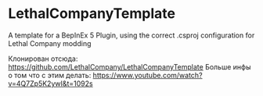 # LethalCompanyTemplate
A template for a BepInEx 5 Plugin, using the correct .csproj configuration for Lethal Company modding


Клонирован отсюда: https://github.com/LethalCompany/LethalCompanyTemplate
Больше инфы о том что с этим делать: https://www.youtube.com/watch?v=4Q7Zp5K2ywI&t=1092s